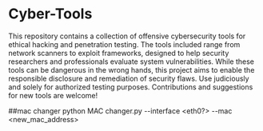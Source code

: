 # Cyber-Tools
This repository contains a collection of offensive cybersecurity tools for ethical hacking and penetration testing. The tools included range from network scanners to exploit frameworks, designed to help security researchers and professionals evaluate system vulnerabilities. While these tools can be dangerous in the wrong hands, this project aims to enable the responsible disclosure and remediation of security flaws. Use judiciously and solely for authorized testing purposes. Contributions and suggestions for new tools are welcome!

##mac changer 
python MAC changer.py --interface <eth0?> --mac <new_mac_address>
